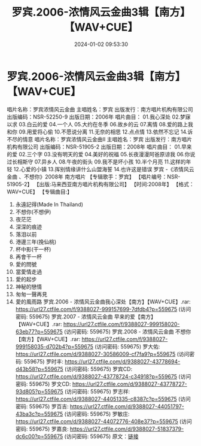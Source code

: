 ﻿---
title: 罗宾.2006-浓情风云金曲3辑【南方】【WAV+CUE】
date: 2024-01-02 09:53:30
categories: WAV车载音乐、镜像
tags: 华语中文
---
# 罗宾.2006-浓情风云金曲3辑【南方】【WAV+CUE】

唱片名称：罗宾浓情风云金曲
主唱姓名：罗宾
出版发行：南方唱片机构有限公司
出版编码：NSR-52250-9
出版日期：2006年
唱片曲目：
01.我心深处
02.梦寐以求
03.白云的爱
04.一个人
05.大约在冬季
06.故乡的云
07.离情
08.爱的路上我和你
09.用爱将心偷
10.不愿说分离
11.无奈的相思
12.点点情
13.依然不忘记
14.诉不尽的情意
唱片名称：罗宾浓情风云金曲II
主唱姓名：罗宾
出版发行：南方唱片机构有限公司
出版编码：NSR-51905-2
出版日期：2008年
唱片曲目：
01.早来的爱
02.三个字
03.没有明天的爱
04.美好的祝福
05.长夜漫漫阿爸原谅我
06.你说过长相斯守
07.异乡人
08.午夜的街头
09.我不是坏小孩
10.半个月亮
11.这样的年轻
12.心爱的小镇
13.挥别情缘讲什么山盟海誓
14.也许这是错误
罗宾 -《浓情风云金曲 、不想你》2008年 南方唱片
【专辑歌手：罗宾】
【唱片编号：NSR-51905-2】
【出版:马来西亚南方唱片机构有限公司】
【时间:2008年】
【格式：WAV+CUE】
【专辑曲目:】
01. 永遠記得(Made In Thailand)
02. 不想你(不想伊)
03. 夜茫茫
04. 深深的痕迹
05. 落泪以前
06. 港邊三年(挽仙桃)
07. 杯中影(干一杯)
08. 再會干一杯
09. 愛的問號
10. 當愛情走過
11. 愛的起步
12. 神秘的戀情
13. 匆匆一聲再見
14. 愛的風雨路
罗宾.2006 - 浓情风云金曲我心深处【南方】【WAV+CUE】.rar:
https://url27.ctfile.com/f/9388027-999157699-7dfdb4?p=559675
(访问密码: 559675)
罗宾.2007 - 浓情风云金曲 早来的爱【南方】【WAV+CUE】.rar: https://url27.ctfile.com/f/9388027-999158020-63eb77?p=559675
(访问密码: 559675)
罗宾.2008 - 浓情风云金曲 不想你【南方】【WAV+CUE】.rar: https://url27.ctfile.com/f/9388027-999158035-d702b4?p=559675
(访问密码: 559675)
罗大佑: https://url27.ctfile.com/d/9388027-30586009-cf7fa9?p=559675
(访问密码: 559675)
罗时丰: https://url27.ctfile.com/d/9388027-43778694-d43b58?p=559675
(访问密码: 559675)
罗宾CD: https://url27.ctfile.com/d/9388027-43778724-c34918?p=559675
(访问密码: 559675)
罗文CD: https://url27.ctfile.com/d/9388027-43778727-93d805?p=559675
(访问密码: 559675)
罗志祥: https://url27.ctfile.com/d/9388027-44051335-c8387c?p=559675
(访问密码: 559675)
罗百吉: https://url27.ctfile.com/d/9388027-44051797-43ba3c?p=559675
(访问密码: 559675)
罗敏庄: https://url27.ctfile.com/d/9388027-44072776-408e37?p=559675
(访问密码: 559675)
罗嘉良: https://url27.ctfile.com/d/9388027-51837379-dc6c00?p=559675
(访问密码: 559675)
原文：[链接](https://blog.sina.com.cn/s/blog_1647c7e760103141t.html)